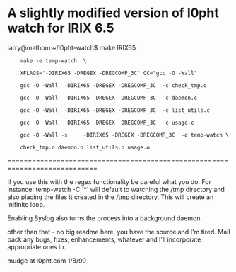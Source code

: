 
A slightly modified version of l0pht watch for IRIX 6.5
=============================================================================
larry@mathom:~/l0pht-watch$ make IRIX65
        
        make -e temp-watch  \
        
        XFLAGS='-DIRIX65 -DREGEX -DREGCOMP_3C' CC="gcc -O -Wall" 
        
        gcc -O -Wall  -DIRIX65 -DREGEX -DREGCOMP_3C  -c check_tmp.c
        
        gcc -O -Wall  -DIRIX65 -DREGEX -DREGCOMP_3C  -c daemon.c
        
        gcc -O -Wall  -DIRIX65 -DREGEX -DREGCOMP_3C  -c list_utils.c
        
        gcc -O -Wall  -DIRIX65 -DREGEX -DREGCOMP_3C  -c usage.c 
        
        gcc -O -Wall -s     -DIRIX65 -DREGEX -DREGCOMP_3C  -o temp-watch \
        
        check_tmp.o daemon.o list_utils.o usage.o 

============================================================================

If you use this with the regex functionality be careful what you do. For
instance: temp-watch -C '*' will default to watching the /tmp directory
and also placing the files it created in the /tmp directory. This will
create an inifinite loop.

Enabling Syslog also turns the process into a background daemon.

other than that - no big readme here, you have the source and I'm tired.
Mail back any bugs, fixes, enhancements, whatever and I'll incorporate
appropriate ones in. 

mudge at l0pht.com
1/8/99
